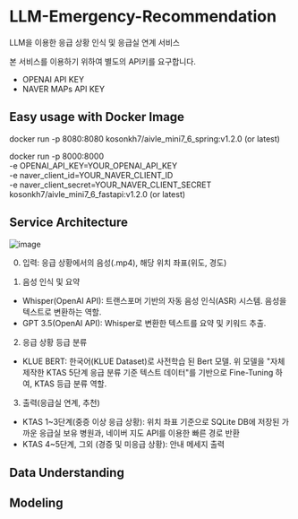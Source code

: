 # LLM-Emergency-Recommendation
LLM을 이용한 응급 상황 인식 및 응급실 연계 서비스

본 서비스를 이용하기 위하여 별도의 API키를 요구합니다.
- OPENAI API KEY
- NAVER MAPs API KEY

## Easy usage with Docker Image

docker run -p 8080:8080 kosonkh7/aivle_mini7_6_spring:v1.2.0 (or latest)

docker run -p 8000:8000 \
-e OPENAI_API_KEY=YOUR_OPENAI_API_KEY \
-e naver_client_id=YOUR_NAVER_CLIENT_ID \
-e naver_client_secret=YOUR_NAVER_CLIENT_SECRET \
kosonkh7/aivle_mini7_6_fastapi:v1.2.0 (or latest)

## Service Architecture
![image](https://github.com/user-attachments/assets/b156c5fc-d682-46e4-86be-f4c33fec22c5)

0. 입력: 응급 상황에서의 음성(.mp4), 해당 위치 좌표(위도, 경도)

1. 음성 인식 및 요약
- Whisper(OpenAI API): 트랜스포머 기반의 자동 음성 인식(ASR) 시스템. 음성을 텍스트로 변환하는 역할.
- GPT 3.5(OpenAI API): Whisper로 변환한 텍스트를 요약 및 키워드 추출.

2. 응급 상황 등급 분류
- KLUE BERT: 한국어(KLUE Dataset)로 사전학습 된 Bert 모델.
위 모델을 "자체 제작한 KTAS 5단계 응급 분류 기준 텍스트 데이터"를 기반으로 Fine-Tuning 하여, KTAS 등급 분류 역할.

3. 출력(응급실 연계, 추천)
- KTAS 1~3단계(중증 이상 응급 상황): 위치 좌표 기준으로 SQLite DB에 저장된 가까운 응급실 보유 병원과, 네이버 지도 API를 이용한 빠른 경로 반환
- KTAS 4~5단계, 그외 (경증 및 미응급 상황): 안내 메세지 출력

## Data Understanding

## Modeling
